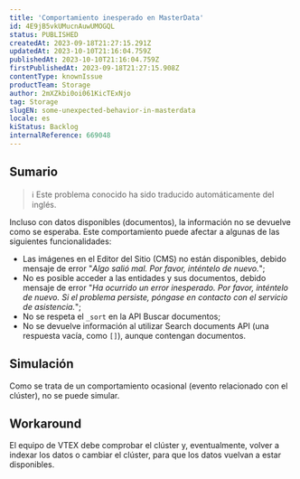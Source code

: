 ```yaml
---
title: 'Comportamiento inesperado en MasterData'
id: 4E9jB5vkUMucnAuwUMOGQL
status: PUBLISHED
createdAt: 2023-09-18T21:27:15.291Z
updatedAt: 2023-10-10T21:16:04.759Z
publishedAt: 2023-10-10T21:16:04.759Z
firstPublishedAt: 2023-09-18T21:27:15.908Z
contentType: knownIssue
productTeam: Storage
author: 2mXZkbi0oi061KicTExNjo
tag: Storage
slugEN: some-unexpected-behavior-in-masterdata
locale: es
kiStatus: Backlog
internalReference: 669048
---
```


## Sumario

>ℹ️ Este problema conocido ha sido traducido automáticamente del inglés.


Incluso con datos disponibles (documentos), la información no se devuelve como se esperaba.
Este comportamiento puede afectar a algunas de las siguientes funcionalidades:

- Las imágenes en el Editor del Sitio (CMS) no están disponibles, debido mensaje de error "_Algo salió mal. Por favor, inténtelo de nuevo._";
- No es posible acceder a las entidades y sus documentos, debido mensaje de error "_Ha ocurrido un error inesperado. Por favor, inténtelo de nuevo. Si el problema persiste, póngase en contacto con el servicio de asistencia._";
- No se respeta el `_sort` en la API Buscar documentos;
- No se devuelve información al utilizar Search documents API (una respuesta vacía, como `[]`), aunque contengan documentos.


##

## Simulación


Como se trata de un comportamiento ocasional (evento relacionado con el clúster), no se puede simular.



## Workaround


El equipo de VTEX debe comprobar el clúster y, eventualmente, volver a indexar los datos o cambiar el clúster, para que los datos vuelvan a estar disponibles.




